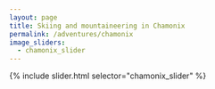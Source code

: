```yaml
---
layout: page
title: Skiing and mountaineering in Chamonix
permalink: /adventures/chamonix
image_sliders:
  - chamonix_slider
---
```


{% include slider.html selector="chamonix_slider" %}
